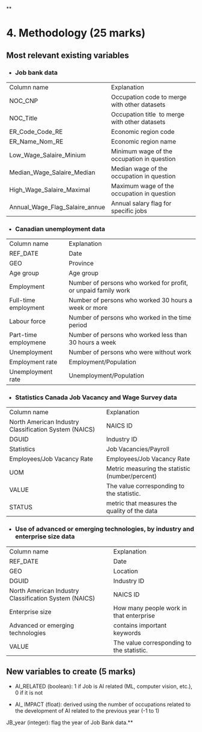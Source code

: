 **

# 4. Methodology (25 marks)

## Most relevant existing variables

- ### Job bank data
    

|   |   |
|---|---|
|Column name|Explanation|
|NOC_CNP|Occupation code to merge with other datasets|
|NOC_Title|Occupation title  to merge with other datasets|
|ER_Code_Code_RE|Economic region codе|
|ER_Name_Nom_RE|Economic region name|
|Low_Wage_Salaire_Minium|Minimum wage of the occupation in question|
|Median_Wage_Salaire_Median|Median wage of the occupation in question|
|High_Wage_Salaire_Maximal|Maximum wage of the occupation in question|
|Annual_Wage_Flag_Salaire_annue|Annual salary flag for specific jobs|

- ### Canadian unemployment data 
    

|   |   |
|---|---|
|Column name|Explanation|
|REF_DATE|Date|
|GEO|Province|
|Age group|Age group|
|Employment|Number of persons who worked for profit, or unpaid family work|
|Full-time employment|Number of persons who worked 30 hours a week or more|
|Labour force|Number of persons who worked in the time period|
|Part-time employmenе|Number of persons who worked less than 30 hours a week|
|Unemployment|Number of persons who were without work|
|Employment rate|Employment/Population|
|Unemployment rate|Unemployment/Population|

  

- ### Statistics Canada Job Vacancy and Wage Survey data
    

|   |   |
|---|---|
|Column name|Explanation|
|North American Industry Classification System (NAICS)|NAICS ID|
|DGUID|Industry ID|
|Statistics|Job Vacancies/Payroll|
|Employees/Job Vacancy Rate|Employees/Job Vacancy Rate|
|UOM|Metric measuring the statistic (number/percent)|
|VALUE|The value corresponding to the statistic.|
|STATUS|metric that measures the quality of the data|

- ### Use of advanced or emerging technologies, by industry and enterprise size data
    

|   |   |
|---|---|
|Column name|Explanation|
|REF_DATE|Date|
|GEO|Location|
|DGUID|Industry ID|
|North American Industry Classification System (NAICS)|NAICS ID|
|Enterprise size|How many people work in that enterprise|
|Advanced or emerging technologies|contains important keywords|
|VALUE|The value corresponding to the statistic.|

  

## New variables to create (5 marks)

- AI_RELATED (boolean): 1 if Job is AI related (ML, computer vision, etc.), 0 if it is not
    
- AI_ IMPACT (float): derived using the number of occupations related to the development of AI related to the previous year (-1 to 1) 
    

JB_year (integer): flag the year of Job Bank data.**